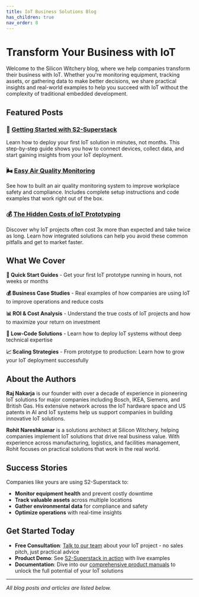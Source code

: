 ```yaml
---
title: IoT Business Solutions Blog
has_children: true
nav_order: 8
---
```

# Transform Your Business with IoT

Welcome to the Silicon Witchery blog, where we help companies transform their business with IoT. Whether you're monitoring equipment, tracking assets, or gathering data to make better decisions, we share practical insights and real-world examples to help you succeed with IoT without the complexity of traditional embedded development.

## Featured Posts

### 🚀 [Getting Started with S2-Superstack](/pages/blog/getting-started-with-s2-superstack)
Learn how to deploy your first IoT solution in minutes, not months. This step-by-step guide shows you how to connect devices, collect data, and start gaining insights from your IoT deployment.

### 🌬️ [Easy Air Quality Monitoring](/pages/blog/easy-air-quality-monitoring-with-superstack)
See how to built an air quality monitoring system to improve workplace safety and compliance. Includes complete setup instructions and code examples that work right out of the box.

### 💰 [The Hidden Costs of IoT Prototyping](/pages/blog/3-hidden-costs-of-iot-prototyping)
Discover why IoT projects often cost 3x more than expected and take twice as long. Learn how integrated solutions can help you avoid these common pitfalls and get to market faster.

## What We Cover

**🚀 Quick Start Guides** - Get your first IoT prototype running in hours, not weeks or months

**💰 Business Case Studies** - Real examples of how companies are using IoT to improve operations and reduce costs

**📊 ROI & Cost Analysis** - Understand the true costs of IoT projects and how to maximize your return on investment

**🔧 Low-Code Solutions** - Learn how to deploy IoT systems without deep technical expertise

**📈 Scaling Strategies** - From prototype to production: Learn how to grow your IoT deployment successfully

## About the Authors

**Raj Nakarja** is our founder with over a decade of experience in pioneering IoT solutions for major companies including Bosch, IKEA, Siemens, and British Gas. His extensive network across the IoT hardware space and US patents in AI and IoT systems help us support companies in building innovative IoT solutions.

**Rohit Nareshkumar** is a solutions architect at Silicon Witchery, helping companies implement IoT solutions that drive real business value. With experience across manufacturing, logistics, and facilities management, Rohit focuses on practical solutions that work in the real world.

## Success Stories

Companies like yours are using S2-Superstack to:
- **Monitor equipment health** and prevent costly downtime
- **Track valuable assets** across multiple locations
- **Gather environmental data** for compliance and safety
- **Optimize operations** with real-time insights

## Get Started Today

- **Free Consultation**: [Talk to our team](mailto:projects@siliconwitchery.com) about your IoT project - no sales pitch, just practical advice
- **Product Demo**: See [S2-Superstack in action](https://super.siliconwitchery.com/?deployment=00000000-0000-0000-0000-000000000000) with live examples
- **Documentation**: Dive into our [comprehensive product manuals](/) to unlock the full potential of your IoT solutions

---

*All blog posts and articles are listed below.*